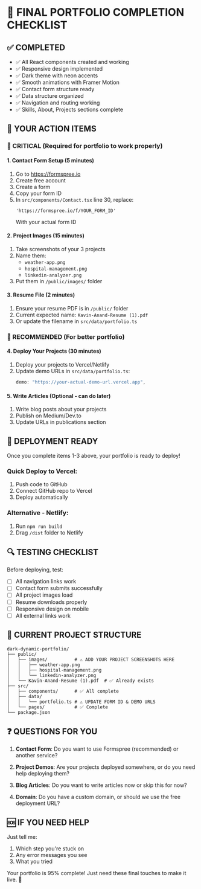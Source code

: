 # 🎯 FINAL PORTFOLIO COMPLETION CHECKLIST

## ✅ COMPLETED
- ✅ All React components created and working
- ✅ Responsive design implemented  
- ✅ Dark theme with neon accents
- ✅ Smooth animations with Framer Motion
- ✅ Contact form structure ready
- ✅ Data structure organized
- ✅ Navigation and routing working
- ✅ Skills, About, Projects sections complete

## 🔧 YOUR ACTION ITEMS

### 🚨 CRITICAL (Required for portfolio to work properly)

#### 1. **Contact Form Setup** (5 minutes)
1. Go to https://formspree.io
2. Create free account
3. Create a form
4. Copy your form ID
5. In `src/components/Contact.tsx` line 30, replace:
   ```
   'https://formspree.io/f/YOUR_FORM_ID'
   ```
   With your actual form ID

#### 2. **Project Images** (15 minutes)
1. Take screenshots of your 3 projects
2. Name them:
   - `weather-app.png`
   - `hospital-management.png` 
   - `linkedin-analyzer.png`
3. Put them in `/public/images/` folder

#### 3. **Resume File** (2 minutes)
1. Ensure your resume PDF is in `/public/` folder
2. Current expected name: `Kavin-Anand-Resume (1).pdf`
3. Or update the filename in `src/data/portfolio.ts`

### 🎨 RECOMMENDED (For better portfolio)

#### 4. **Deploy Your Projects** (30 minutes)
1. Deploy your projects to Vercel/Netlify
2. Update demo URLs in `src/data/portfolio.ts`:
   ```typescript
   demo: "https://your-actual-demo-url.vercel.app",
   ```

#### 5. **Write Articles** (Optional - can do later)
1. Write blog posts about your projects
2. Publish on Medium/Dev.to
3. Update URLs in publications section

## 🚀 DEPLOYMENT READY

Once you complete items 1-3 above, your portfolio is ready to deploy!

### Quick Deploy to Vercel:
1. Push code to GitHub
2. Connect GitHub repo to Vercel
3. Deploy automatically

### Alternative - Netlify:
1. Run `npm run build`
2. Drag `/dist` folder to Netlify

## 🔍 TESTING CHECKLIST

Before deploying, test:
- [ ] All navigation links work
- [ ] Contact form submits successfully
- [ ] All project images load
- [ ] Resume downloads properly
- [ ] Responsive design on mobile
- [ ] All external links work

## 📂 CURRENT PROJECT STRUCTURE
```
dark-dynamic-portfolio/
├── public/
│   ├── images/          # ⚠️ ADD YOUR PROJECT SCREENSHOTS HERE
│   │   ├── weather-app.png
│   │   ├── hospital-management.png
│   │   └── linkedin-analyzer.png
│   └── Kavin-Anand-Resume (1).pdf  # ✅ Already exists
├── src/
│   ├── components/      # ✅ All complete
│   ├── data/
│   │   └── portfolio.ts # ⚠️ UPDATE FORM ID & DEMO URLS
│   └── pages/           # ✅ Complete
└── package.json
```

## ❓ QUESTIONS FOR YOU

1. **Contact Form**: Do you want to use Formspree (recommended) or another service?

2. **Project Demos**: Are your projects deployed somewhere, or do you need help deploying them?

3. **Blog Articles**: Do you want to write articles now or skip this for now?

4. **Domain**: Do you have a custom domain, or should we use the free deployment URL?

## 🆘 IF YOU NEED HELP

Just tell me:
1. Which step you're stuck on
2. Any error messages you see
3. What you tried

Your portfolio is 95% complete! Just need these final touches to make it live. 🎉
